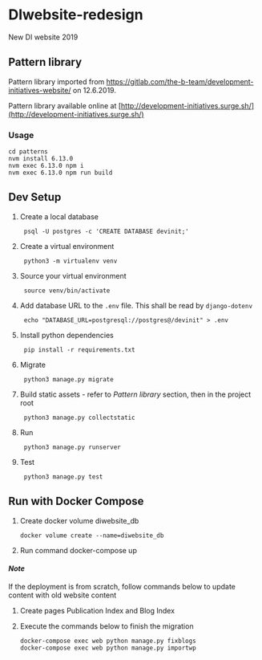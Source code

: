 # DIwebsite-redesign
New DI website 2019

## Pattern library

Pattern library imported from https://gitlab.com/the-b-team/development-initiatives-website/ on 12.6.2019.

Pattern library available online at [http://development-initiatives.surge.sh/](http://development-initiatives.surge.sh/)

### Usage

    cd patterns
    nvm install 6.13.0
    nvm exec 6.13.0 npm i
    nvm exec 6.13.0 npm run build

## Dev Setup

1. Create a local database

        psql -U postgres -c 'CREATE DATABASE devinit;'

2. Create a virtual environment

        python3 -m virtualenv venv

3. Source your virtual environment

        source venv/bin/activate

4. Add database URL to the `.env` file. This shall be read by `django-dotenv`

        echo "DATABASE_URL=postgresql://postgres@/devinit" > .env

5. Install python dependencies

        pip install -r requirements.txt

6. Migrate

        python3 manage.py migrate

7. Build static assets - refer to *Pattern library* section, then in the project root

        python3 manage.py collectstatic

8. Run

        python3 manage.py runserver

9. Test

        python3 manage.py test

## Run with Docker Compose
1. Create docker volume diwebsite_db
    ```docker
    docker volume create --name=diwebsite_db
    ```
2. Run command docker-compose up

#### *Note*
If the deployment is from scratch, follow commands below to update content with old website content
1. Create pages Publication Index and Blog Index
2. Execute the commands below to finish the migration
   
   ```docker
   docker-compose exec web python manage.py fixblogs
   docker-compose exec web python manage.py importwp
   ```
